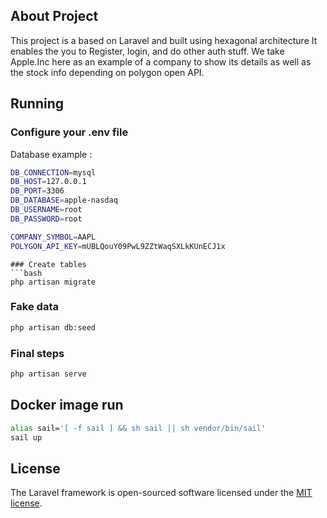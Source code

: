 ## About Project

This project is a based on Laravel and  built using hexagonal architecture It enables the you to Register, login, and do other auth stuff.
We take Apple.Inc here as an example of a company to show its details as well as the stock info depending on polygon open API.

## Running

### Configure your .env file

Database example :
```bash
DB_CONNECTION=mysql
DB_HOST=127.0.0.1
DB_PORT=3306
DB_DATABASE=apple-nasdaq
DB_USERNAME=root
DB_PASSWORD=root

COMPANY_SYMBOL=AAPL
POLYGON_API_KEY=mUBLQouY09PwL9ZZtWaqSXLkKUnECJ1x
```

```
### Create tables
```bash
php artisan migrate
```
### Fake data

```bash
php artisan db:seed
```
### Final steps
```bash
php artisan serve
```

## Docker image run
```bash
alias sail='[ -f sail ] && sh sail || sh vendor/bin/sail'
sail up
```

## License

The Laravel framework is open-sourced software licensed under the [MIT license](https://opensource.org/licenses/MIT).
